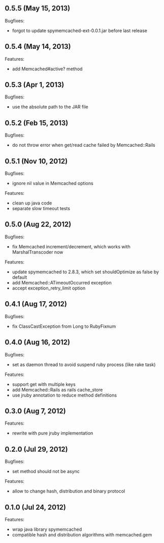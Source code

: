 ## 0.5.5 (May 15, 2013)

Bugfixes:

  - forgot to update spymemcached-ext-0.0.1.jar before last release

## 0.5.4 (May 14, 2013)

Features:

  - add Memcached#active? method

## 0.5.3 (Apr 1, 2013)

Bugfixes:

  - use the absolute path to the JAR file

## 0.5.2 (Feb 15, 2013)

Bugfixes:

  - do not throw error when get/read cache failed by Memcached::Rails

## 0.5.1 (Nov 10, 2012)

Bugfixes:

  - ignore nil value in Memcached options

Features:

  - clean up java code
  - separate slow timeout tests

## 0.5.0 (Aug 22, 2012)

Bugfixes:

  - fix Memcached increment/decrement, which works with MarshalTranscoder
now

Features:

  - update spymemcached to 2.8.3, which set shouldOptimize as false by
default
  - add Memcached::ATimeoutOccurred exception
  - accept exception_retry_limit option

## 0.4.1 (Aug 17, 2012)

Bugfixes:

  - fix ClassCastException from Long to RubyFixnum

## 0.4.0 (Aug 16, 2012)

Bugfixes:

  - set as daemon thread to avoid suspend ruby process (like rake task)

Features:

  - support get with multiple keys
  - add Memcached::Rails as rails cache_store
  - use jruby annotation to reduce method definitions

## 0.3.0 (Aug 7, 2012)

Features:

  - rewrite with pure jruby implementation

## 0.2.0 (Jul 29, 2012)

Bugfixes:

  - set method should not be async

Features:

  - allow to change hash, distribution and binary protocol

## 0.1.0 (Jul 24, 2012)

Features:

  - wrap java library spymemcached
  - compatible hash and distribution algorithms with memcached.gem
